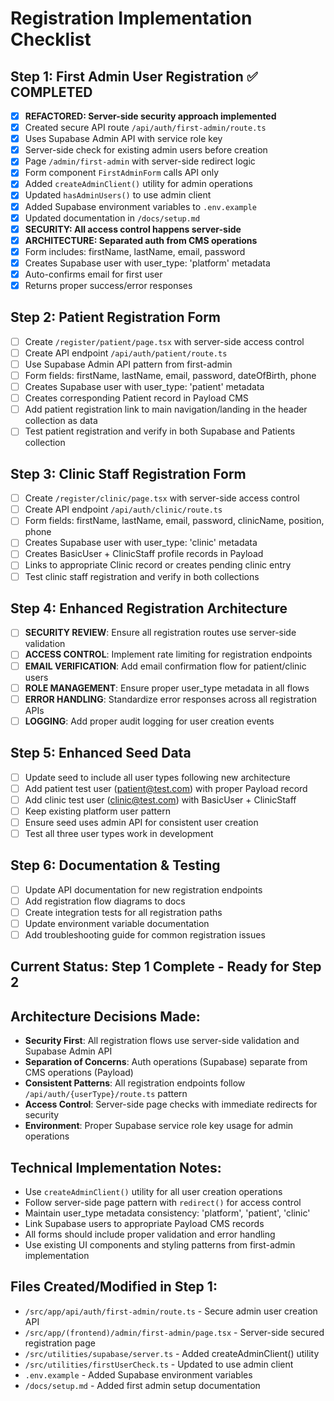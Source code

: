 # Registration Implementation Checklist

## Step 1: First Admin User Registration ✅ COMPLETED
- [x] **REFACTORED: Server-side security approach implemented**
- [x] Created secure API route `/api/auth/first-admin/route.ts`
- [x] Uses Supabase Admin API with service role key
- [x] Server-side check for existing admin users before creation
- [x] Page `/admin/first-admin` with server-side redirect logic
- [x] Form component `FirstAdminForm` calls API only
- [x] Added `createAdminClient()` utility for admin operations
- [x] Updated `hasAdminUsers()` to use admin client
- [x] Added Supabase environment variables to `.env.example`
- [x] Updated documentation in `/docs/setup.md`
- [x] **SECURITY: All access control happens server-side**
- [x] **ARCHITECTURE: Separated auth from CMS operations**
- [x] Form includes: firstName, lastName, email, password
- [x] Creates Supabase user with user_type: 'platform' metadata
- [x] Auto-confirms email for first user
- [x] Returns proper success/error responses

## Step 2: Patient Registration Form
- [ ] Create `/register/patient/page.tsx` with server-side access control
- [ ] Create API endpoint `/api/auth/patient/route.ts`
- [ ] Use Supabase Admin API pattern from first-admin
- [ ] Form fields: firstName, lastName, email, password, dateOfBirth, phone
- [ ] Creates Supabase user with user_type: 'patient' metadata
- [ ] Creates corresponding Patient record in Payload CMS
- [ ] Add patient registration link to main navigation/landing in the header collection as data
- [ ] Test patient registration and verify in both Supabase and Patients collection

## Step 3: Clinic Staff Registration Form
- [ ] Create `/register/clinic/page.tsx` with server-side access control
- [ ] Create API endpoint `/api/auth/clinic/route.ts`
- [ ] Form fields: firstName, lastName, email, password, clinicName, position, phone
- [ ] Creates Supabase user with user_type: 'clinic' metadata
- [ ] Creates BasicUser + ClinicStaff profile records in Payload
- [ ] Links to appropriate Clinic record or creates pending clinic entry
- [ ] Test clinic staff registration and verify in both collections

## Step 4: Enhanced Registration Architecture
- [ ] **SECURITY REVIEW**: Ensure all registration routes use server-side validation
- [ ] **ACCESS CONTROL**: Implement rate limiting for registration endpoints
- [ ] **EMAIL VERIFICATION**: Add email confirmation flow for patient/clinic users
- [ ] **ROLE MANAGEMENT**: Ensure proper user_type metadata in all flows
- [ ] **ERROR HANDLING**: Standardize error responses across all registration APIs
- [ ] **LOGGING**: Add proper audit logging for user creation events

## Step 5: Enhanced Seed Data
- [ ] Update seed to include all user types following new architecture
- [ ] Add patient test user (patient@test.com) with proper Payload record
- [ ] Add clinic test user (clinic@test.com) with BasicUser + ClinicStaff
- [ ] Keep existing platform user pattern
- [ ] Ensure seed uses admin API for consistent user creation
- [ ] Test all three user types work in development

## Step 6: Documentation & Testing
- [ ] Update API documentation for new registration endpoints
- [ ] Add registration flow diagrams to docs
- [ ] Create integration tests for all registration paths
- [ ] Update environment variable documentation
- [ ] Add troubleshooting guide for common registration issues

## Current Status: Step 1 Complete - Ready for Step 2

## Architecture Decisions Made:
- **Security First**: All registration flows use server-side validation and Supabase Admin API
- **Separation of Concerns**: Auth operations (Supabase) separate from CMS operations (Payload)
- **Consistent Patterns**: All registration endpoints follow `/api/auth/{userType}/route.ts` pattern
- **Access Control**: Server-side page checks with immediate redirects for security
- **Environment**: Proper Supabase service role key usage for admin operations

## Technical Implementation Notes:
- Use `createAdminClient()` utility for all user creation operations
- Follow server-side page pattern with `redirect()` for access control
- Maintain user_type metadata consistency: 'platform', 'patient', 'clinic'
- Link Supabase users to appropriate Payload CMS records
- All forms should include proper validation and error handling
- Use existing UI components and styling patterns from first-admin implementation

## Files Created/Modified in Step 1:
- `/src/app/api/auth/first-admin/route.ts` - Secure admin user creation API
- `/src/app/(frontend)/admin/first-admin/page.tsx` - Server-side secured registration page
- `/src/utilities/supabase/server.ts` - Added createAdminClient() utility
- `/src/utilities/firstUserCheck.ts` - Updated to use admin client
- `.env.example` - Added Supabase environment variables
- `/docs/setup.md` - Added first admin setup documentation

